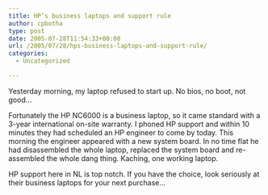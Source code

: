 ```yaml
---
title: HP’s business laptops and support rule
author: cpbotha
type: post
date: 2005-07-28T11:54:33+00:00
url: /2005/07/28/hps-business-laptops-and-support-rule/
categories:
  - Uncategorized

---
```

Yesterday morning, my laptop refused to start up. No bios, no boot, not good&#8230;

Fortunately the HP NC6000 is a business laptop, so it came standard with a 3-year international on-site warranty. I phoned HP support and within 10 minutes they had scheduled an HP engineer to come by today. This morning the engineer appeared with a new system board. In no time flat he had disassembled the whole laptop, replaced the system board and re-assembled the whole dang thing. Kaching, one working laptop.

HP support here in NL is top notch. If you have the choice, look seriously at their business laptops for your next purchase&#8230;
